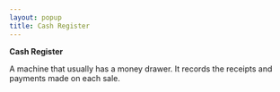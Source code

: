 ```yaml
---
layout: popup
title: Cash Register
---
```



**Cash Register**


A machine that usually has a money drawer. It records the receipts and payments made on each sale.
